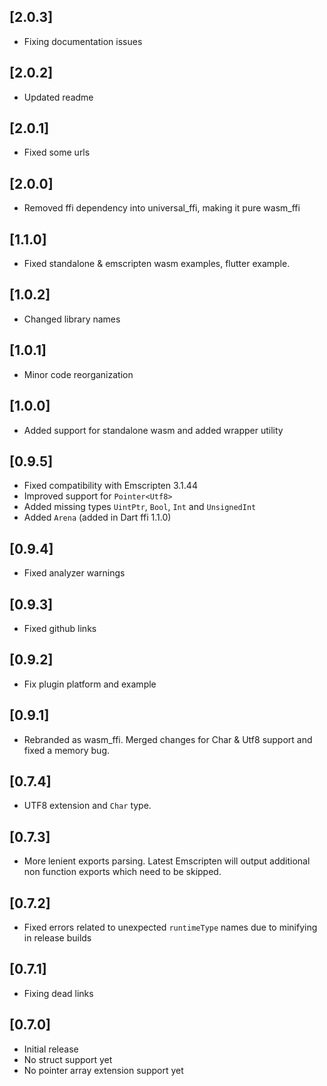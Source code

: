 ## [2.0.3]
* Fixing documentation issues

## [2.0.2]
* Updated readme

## [2.0.1]
* Fixed some urls

## [2.0.0]
* Removed ffi dependency into universal_ffi, making it pure wasm_ffi

## [1.1.0]
* Fixed standalone & emscripten wasm examples, flutter example.

## [1.0.2]
* Changed library names

## [1.0.1]
* Minor code reorganization

## [1.0.0]
* Added support for standalone wasm and added wrapper utility

## [0.9.5]
* Fixed compatibility with Emscripten 3.1.44
* Improved support for `Pointer<Utf8>`
* Added missing types `UintPtr`, `Bool`, `Int` and `UnsignedInt`
* Added `Arena` (added in Dart ffi 1.1.0)

## [0.9.4]
* Fixed analyzer warnings

## [0.9.3]
* Fixed github links

## [0.9.2]
* Fix plugin platform and example

## [0.9.1]
* Rebranded as wasm_ffi. Merged changes for Char & Utf8 support and fixed a memory bug.

## [0.7.4]
* UTF8 extension and `Char` type.

## [0.7.3]
* More lenient exports parsing. Latest Emscripten will output additional non function exports which need to be skipped.

## [0.7.2]
* Fixed errors related to unexpected `runtimeType` names due to minifying in release builds

## [0.7.1]
* Fixing dead links

## [0.7.0]
* Initial release
* No struct support yet
* No pointer array extension support yet